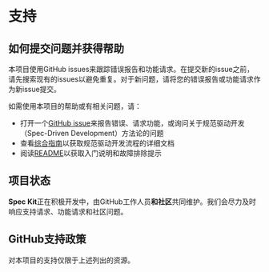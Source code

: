 # 支持

## 如何提交问题并获得帮助

本项目使用GitHub issues来跟踪错误报告和功能请求。在提交新的issue之前，请先搜索现有的issues以避免重复。对于新问题，请将您的错误报告或功能请求作为新issue提交。

如需使用本项目的帮助或有相关问题，请：

- 打开一个[GitHub issue](https://github.com/Linfee/spec-kit/issues/new)来报告错误、请求功能，或询问关于规范驱动开发（Spec-Driven Development）方法论的问题
- 查看[综合指南](./spec-driven.md)以获取规范驱动开发流程的详细文档
- 阅读[README](./README.md)以获取入门说明和故障排除提示

## 项目状态

**Spec Kit**正在积极开发中，由GitHub工作人员**和社区**共同维护。我们会尽力及时响应支持请求、功能请求和社区问题。

## GitHub支持政策

对本项目的支持仅限于上述列出的资源。